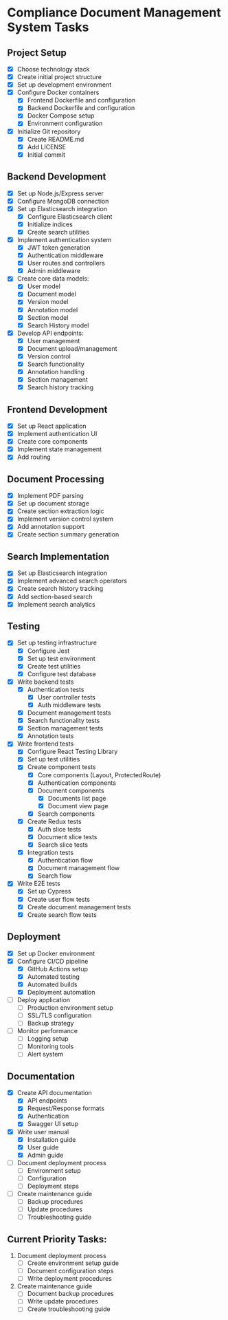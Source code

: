 # Compliance Document Management System Tasks

## Project Setup
- [x] Choose technology stack
- [x] Create initial project structure
- [x] Set up development environment
- [x] Configure Docker containers
  - [x] Frontend Dockerfile and configuration
  - [x] Backend Dockerfile and configuration
  - [x] Docker Compose setup
  - [x] Environment configuration
- [x] Initialize Git repository
  - [x] Create README.md
  - [x] Add LICENSE
  - [x] Initial commit

## Backend Development
- [x] Set up Node.js/Express server
- [x] Configure MongoDB connection
- [x] Set up Elasticsearch integration
  - [x] Configure Elasticsearch client
  - [x] Initialize indices
  - [x] Create search utilities
- [x] Implement authentication system
  - [x] JWT token generation
  - [x] Authentication middleware
  - [x] User routes and controllers
  - [x] Admin middleware
- [x] Create core data models:
  - [x] User model
  - [x] Document model
  - [x] Version model
  - [x] Annotation model
  - [x] Section model
  - [x] Search History model
- [x] Develop API endpoints:
  - [x] User management
  - [x] Document upload/management
  - [x] Version control
  - [x] Search functionality
  - [x] Annotation handling
  - [x] Section management
  - [x] Search history tracking

## Frontend Development
- [x] Set up React application
- [x] Implement authentication UI
- [x] Create core components
- [x] Implement state management
- [x] Add routing

## Document Processing
- [x] Implement PDF parsing
- [x] Set up document storage
- [x] Create section extraction logic
- [x] Implement version control system
- [x] Add annotation support
- [x] Create section summary generation

## Search Implementation
- [x] Set up Elasticsearch integration
- [x] Implement advanced search operators
- [x] Create search history tracking
- [x] Add section-based search
- [x] Implement search analytics

## Testing
- [x] Set up testing infrastructure
  - [x] Configure Jest
  - [x] Set up test environment
  - [x] Create test utilities
  - [x] Configure test database
- [x] Write backend tests
  - [x] Authentication tests
    - [x] User controller tests
    - [x] Auth middleware tests
  - [x] Document management tests
  - [x] Search functionality tests
  - [x] Section management tests
  - [x] Annotation tests
- [x] Write frontend tests
  - [x] Configure React Testing Library
  - [x] Set up test utilities
  - [x] Create component tests
    - [x] Core components (Layout, ProtectedRoute)
    - [x] Authentication components
    - [x] Document components
      - [x] Documents list page
      - [x] Document view page
    - [x] Search components
  - [x] Create Redux tests
    - [x] Auth slice tests
    - [x] Document slice tests
    - [x] Search slice tests
  - [x] Integration tests
    - [x] Authentication flow
    - [x] Document management flow
    - [x] Search flow
- [x] Write E2E tests
  - [x] Set up Cypress
  - [x] Create user flow tests
  - [x] Create document management tests
  - [x] Create search flow tests

## Deployment
- [x] Set up Docker environment
- [x] Configure CI/CD pipeline
  - [x] GitHub Actions setup
  - [x] Automated testing
  - [x] Automated builds
  - [x] Deployment automation
- [ ] Deploy application
  - [ ] Production environment setup
  - [ ] SSL/TLS configuration
  - [ ] Backup strategy
- [ ] Monitor performance
  - [ ] Logging setup
  - [ ] Monitoring tools
  - [ ] Alert system

## Documentation
- [x] Create API documentation
  - [x] API endpoints
  - [x] Request/Response formats
  - [x] Authentication
  - [x] Swagger UI setup
- [x] Write user manual
  - [x] Installation guide
  - [x] User guide
  - [x] Admin guide
- [ ] Document deployment process
  - [ ] Environment setup
  - [ ] Configuration
  - [ ] Deployment steps
- [ ] Create maintenance guide
  - [ ] Backup procedures
  - [ ] Update procedures
  - [ ] Troubleshooting guide

## Current Priority Tasks:
1. Document deployment process
   - [ ] Create environment setup guide
   - [ ] Document configuration steps
   - [ ] Write deployment procedures

2. Create maintenance guide
   - [ ] Document backup procedures
   - [ ] Write update procedures
   - [ ] Create troubleshooting guide
